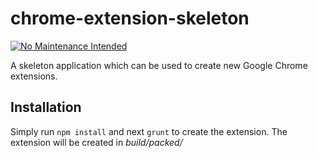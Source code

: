 # chrome-extension-skeleton

[![No Maintenance Intended](http://unmaintained.tech/badge.svg)](http://unmaintained.tech/)

A skeleton application which can be used to create new Google Chrome extensions.

## Installation

Simply run `npm install` and next `grunt` to create the extension. The extension will be 
created in *build/packed/*
